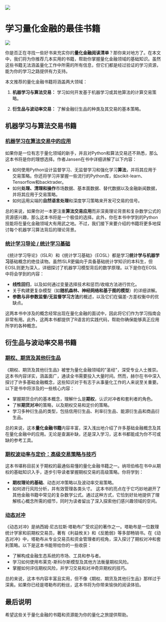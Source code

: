 ![](https://fastly.jsdelivr.net/gh/bucketio/img11@main/2024/10/21/1729466068183-23134fce-3131-4262-b18c-f378d71af4f6.gif)

# 学习量化金融的最佳书籍
![](https://fastly.jsdelivr.net/gh/bucketio/img9@main/2024/10/20/1729465031968-b3c8959e-1d37-4b8a-91b1-b0b0dfe25143.png)

你是否正在寻找一些好书来充实你的**量化金融阅读清单**？那你来对地方了。在本文中，我们将为你推荐几本实用的书籍，帮助你掌握量化金融领域的基础知识。虽然这些书籍无法涵盖量化工作中所需的所有信息，但它们都是经过验证的学习资源，能为你的学习之路提供有力支持。

本文推荐的量化金融书籍将涵盖两大领域：

1. **机器学习与算法交易：** 学习如何开发基于机器学习或其他算法的计算交易策略。

2. **衍生品与波动率交易：** 了解金融衍生品的种类及其交易的基本策略。

## 机器学习与算法交易书籍

### [机器学习在算法交易中的应用](https://www.amazon.com/Machine-Learning-Algorithmic-Trading-alternative/dp/1839217715/)

如果你是一位有志于量化领域的新手，并且对Python和算法交易还不熟悉，那么这本书将是你的理想选择。作者Jansen在书中详细讲解了以下内容：

- 如何使用Python设计监督学习、无监督学习和强化学习**算法**，并将其应用于交易策略。你还将学习并掌握一些流行的Python库，如scikit-learn、Tensorflow和backtrader。
- 如何**处理、清理和操作**市场数据、基本面数据、替代数据以及金融新闻数据，并将其应用于交易策略。
- 如何运用尖端的**自然语言处理**和深度学习策略来开发可交易的信号。

总的来说，如果你对一本更注重**算法交易应用**而非深奥理论背景和复杂数学公式的资源感兴趣，那么这本书将是一个极佳的选择。此外，你在本书中学到的Python技能将在量化金融领域大有用武之地。不过，我们接下来要介绍的书籍将更多地探讨每个机器学习算法背后的理论背景。

### [统计学习导论 / 统计学习基础](https://www.amazon.com/Elements-Statistical-Learning-Prediction-Statistics/dp/0387848576/)

《统计学习导论》（ISLR）和《统计学习基础》（EOSL）都是学习**统计学与机器学习**基础概念的绝佳读物。虽然ISLR更偏向于具备基础统计学知识的本科生，但EOSL则更为深入，详细探讨了机器学习模型背后的数学原理。以下是你在EOSL中将会学到的内容：

- **线性回归**，以及如何通过变量选择技术和惩罚/收缩方法进行优化。
- 关于构建更复杂模型（如**随机森林、神经网络和基于图的模型**）的详细讲解。
- **参数与非参数监督/无监督学习方法**的概述，以及它们在偏差-方差权衡中的优缺点。

这两本书中涉及的概念经常出现在量化金融的面试中，因此将它们作为学习指南会非常有用。此外，这两本书都提供了R语言的实践代码，帮助你确保能够真正应用所学的各种概念。

## 衍生品与波动率交易书籍
### [期权、期货及其他衍生品](https://www.amazon.com/Options-Futures-Other-Derivatives-10th/dp/013447208X/)

《期权、期货及其他衍生品》被誉为量化金融领域的"圣经"，深受专业人士推崇。这本书内容详实，涵盖面广，通读全书需要投入大量时间。然而，赫尔在书中深入探讨了许多基础金融概念，这些知识对于有志于从事量化工作的人来说至关重要。以下是书中将涉及的一些核心内容：

- 掌握期货合约的基本概念，理解什么是**期权**，认识对冲者和套利者的角色。
- 了解**期货对冲**的策略，以及期权交易和定价的策略。
- 学习多种衍生品的类型，包括信用衍生品、利率衍生品、能源衍生品和商品衍生品。

总的来说，这本**量化金融书籍**内容丰富，深入浅出地介绍了许多基础金融概念及其在量化金融中的应用。无论是查漏补缺，还是深入学习，这本书都能成为你不可或缺的参考工具。

### [期权波动率与定价：高级交易策略与技巧](https://www.amazon.com/Option-Volatility-Pricing-Strategies-Techniques/dp/0071818774/)

这本书堪称目前关于期权的最通俗易懂的量化金融书籍之一。纳坦伯格在书中从期权的基础知识入手，逐步引导读者掌握期权交易的高级策略。你将学到：

- **期权理论的基础**、动态对冲策略以及波动率交易策略。
- 如何进行风险分析，并有效管理各类头寸。
这本书的亮点在于它巧妙地避开了其他金融书籍中常见的复杂数学公式。通过这种方式，它恰到好处地提供了理解核心概念所需的细节，同时为读者留出了深入探索他们感兴趣领域的空间。

### [动态对冲](https://www.amazon.com/Dynamic-Hedging-Managing-Vanilla-Options/dp/0471152803/)

《动态对冲》是纳西姆·尼古拉斯·塔勒布广受欢迎的著作之一。塔勒布是一位数理统计学家和前期权交易员，著有《利益攸关》和《反脆弱》等多部畅销书。在《动态对冲》中，塔勒布从专业交易员和资金管理者的视角，深入探讨了期权对冲和套利策略。以下是这本书能带给你的一些收获：

- 了解构成金融生态系统的市场、工具和参与者。
- 学习如何使用布莱克-斯科尔斯模型及其他方法衡量期权风险。
- 掌握如何评估期权风险，并学习交易和对冲奇异期权的技巧。

总的来说，这本书内容丰富且实用，但不像《期权、期货及其他衍生品》那样过于深奥。如果你已经是塔勒布的粉丝，这本书将为你带来愉快的阅读体验。

## 最后说明

希望这些关于量化金融的书籍和资源能为你的量化之旅提供帮助。 

